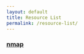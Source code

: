 ```yaml
---
layout: default
title: Resource List
permalink: /resource-list/
---
```


### [nmap](https://0x0resources.github.io/Resources/nmap)
